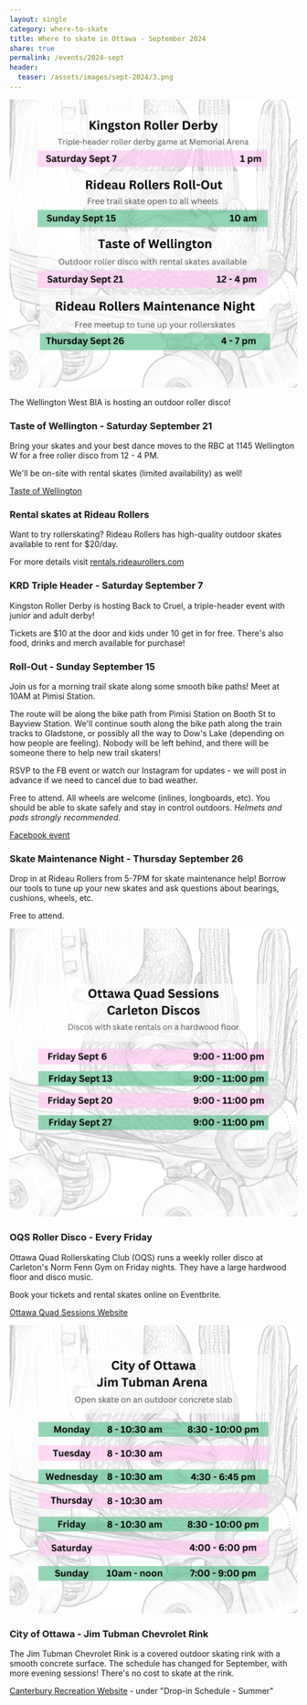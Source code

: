 ```yaml
---
layout: single
category: where-to-skate
title: Where to skate in Ottawa - September 2024 
share: true
permalink: /events/2024-sept
header:
  teaser: /assets/images/sept-2024/3.png
---
```


[![](/assets/images/sept-2024/3.png)](/assets/images/sept-2024/3.png)

The Wellington West BIA is hosting an outdoor roller disco!

### Taste of Wellington - Saturday September 21 

Bring your skates and your best dance moves to the RBC at 1145 Wellington W for a free roller disco from 12 - 4 PM.

We'll be on-site with rental skates (limited availability) as well!

[Taste of Wellington](https://wellingtonwest.ca/taste-of-wellington/)

### Rental skates at Rideau Rollers

Want to try rollerskating? Rideau Rollers has high-quality outdoor skates available to rent for $20/day. 

For more details visit [rentals.rideaurollers.com](https://rentals.rideaurollers.com) 

### KRD Triple Header - Saturday September 7 

Kingston Roller Derby is hosting Back to Cruel, a triple-header event with junior and adult derby! 

Tickets are $10 at the door and kids under 10 get in for free. There's also food, drinks and merch available for purchase!

### Roll-Out - Sunday September 15 

Join us for a morning trail skate along some smooth bike paths! Meet at 10AM at Pimisi Station.

The route will be along the bike path from Pimisi Station on Booth St to Bayview Station. We'll continue south along the bike path along the train tracks to Gladstone, or possibly all the way to Dow's Lake (depending on how people are feeling). Nobody will be left behind, and there will be someone there to help new trail skaters! 

RSVP to the FB event or watch our Instagram for updates - we will post in advance if we need to cancel due to bad weather.

Free to attend. All wheels are welcome (inlines, longboards, etc). You should be able to skate safely and stay in control outdoors. *Helmets and pads strongly recommended.*

[Facebook event](https://www.facebook.com/share/NzoGbs8wKTyvx35H/)

### Skate Maintenance Night - Thursday September 26 

Drop in at Rideau Rollers from 5-7PM for skate maintenance help! Borrow our tools to tune up your new skates and ask questions about bearings, cushions, wheels, etc. 

Free to attend.

[![](/assets/images/sept-2024/2.png)](/assets/images/sept-2024/2.png)

### OQS Roller Disco - Every Friday 

Ottawa Quad Rollerskating Club (OQS) runs a weekly roller disco at Carleton's Norm Fenn Gym on Friday nights. They have a large hardwood floor and disco music.

Book your tickets and rental skates online on Eventbrite.

[Ottawa Quad Sessions Website](https://ottawaquadsession.com/)

[![](/assets/images/sept-2024/1.png)](/assets/images/sept-2024/1.png)

### City of Ottawa - Jim Tubman Chevrolet Rink 

The Jim Tubman Chevrolet Rink is a covered outdoor skating rink with a smooth concrete surface. The schedule has changed for September, with more evening sessions!  There's no cost to skate at the rink.

[Canterbury Recreation Website](https://ottawa.ca/en/recreation-and-parks/facilities/place-listing/jim-tubman-chevrolet-rink#section-5b04b910-8fa0-4eee-addb-9b842ca1b507) - under "Drop-in Schedule - Summer"

